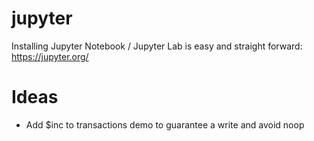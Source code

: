 # jupyter
Installing Jupyter Notebook / Jupyter Lab is easy and straight forward: https://jupyter.org/


# Ideas
- Add $inc to transactions demo to guarantee a write and avoid noop
